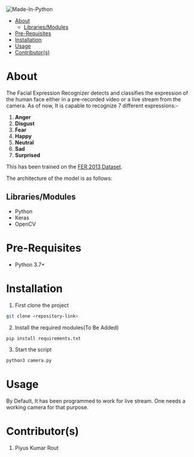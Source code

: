 ![Made-In-Python](https://img.shields.io/badge/Made%20In-PYTHON-green?style=for-the-badge&logo=appveyor)

- [About](#about)
  - [Libraries/Modules](#librariesmodules)
- [Pre-Requisites](#pre-requisites)
- [Installation](#installation)
- [Usage](#usage)
- [Contributor(s)](#contributors)
# About
The Facial Expression Recognizer detects and classifies the expression of the human face either in a pre-recorded video or a live stream from the camera. As of now, It is capable to recognize 7 different expressions:-
1. **Anger**
2. **Disgust**
3. **Fear**
4. **Happy**
5. **Neutral**
6. **Sad**
7. **Surprised**

This has been trained on the [FER 2013 Dataset](https://www.kaggle.com/msambare/fer2013?select=train).

The architecture of the model is as follows:

## Libraries/Modules
- Python
- Keras
- OpenCV
# Pre-Requisites
- Python 3.7+
# Installation
1. First clone the project
```bash
git clone <repository-link>
```
2. Install the required modules(To Be Added)
```bash
pip install requirements.txt
```
3. Start the script
```bash
python3 camera.py
```
# Usage
By Default, It has been programmed to work for live stream. One needs a working camera for that purpose.
# Contributor(s)
1. Piyus Kumar Rout
